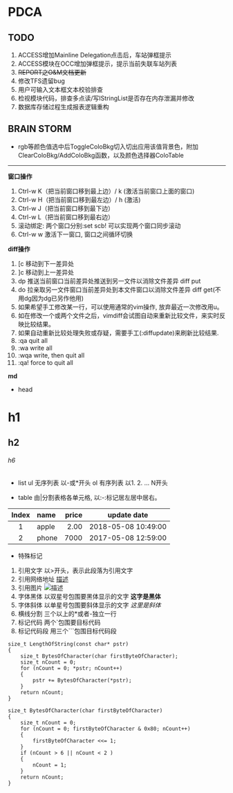 # PDCA 
## TODO
1. ACCESS增加Mainline Delegation点击后，车站弹框提示
2. ACCESS模块在OCC增加弹框提示，提示当前失联车站列表
3. ~~REPORT之O&M文档更新~~
4. 修改TFS遗留bug
5. 用户可输入文本框文本校验排查
6. 检视模块代码，排查多点读/写IStringList是否存在内存泄漏并修改
7. 数据库存储过程生成报表逻辑重构


## BRAIN STORM
- rgb等颜色值选中后ToggleColoBkg切入切出应用该值背景色，附加ClearColoBkg/AddColoBkg函数，以及颜色选择器ColoTable


***
**窗口操作**
1.	Ctrl-w K（把当前窗口移到最上边）/ k (激活当前窗口上面的窗口)
2.	Ctrl-w H（把当前窗口移到最左边）/ h (激活)
3.	Ctrl-w J（把当前窗口移到最下边）
4.	Ctrl-w L（把当前窗口移到最右边）
5.  滚动绑定: 两个窗口分别:set scb! 可以实现两个窗口同步滚动
6. Ctrl-w w  激活下一窗口, 窗口之间循环切换


**diff操作**
1. [c 移动到下一差异处
2. ]c 移动到上一差异处
3. dp 推送当前窗口当前差异处推送到另一文件以消除文件差异 diff put
4. do 拉亲取另一文件窗口当前差异处到本文件窗口以消除文件差异 diff get(不用dg因为dg已另作他用)
5. 如果希望手工修改某一行，可以使用通常的vim操作, 放弃最近一次修改用u。
6. 如在修改一个或两个文件之后，vimdiff会试图自动来重新比较文件，来实时反映比较结果。
7. 如果自动重新比较处理失败或存疑，需要手工(:diffupdate)来刷新比较结果.
8. :qa quit all
9. :wa write all
10. :wqa write, then quit all
11. :qa! force to quit all

**md**
- head
# h1
## h2
###### h6


- list
ul 无序列表 以-或*开头
ol 有序列表 以1. 2. ... N开头


- table
由|分割表格各单元格, 以:-:标记居左居中居右。

|Index|name|price|update date|
|:-:|:-|-:|:-:|
|1|apple|2.00|2018-05-08 10:49:00|
|2|phone|7000|2017-05-08 12:59:00|


- 特殊标记
1. 引用文字 以>开头，表示此段落为引用文字
2. 引用网络地址 [描述](网络url)
3. 引用图片 ![描述](图片url)
4. 字体黑体 以双星号包围要黑体显示的文字  **这字是黑体**
5. 字体斜体 以单星号包围要斜体显示的文字  *这里是斜体*
6. 横线分割 三个以上的*或者-独立一行
7. 标记代码 两个`包围要目标代码
8. 标记代码段 用三个```包围目标代码段

```
size_t LengthOfString(const char* pstr)
{
    size_t BytesOfCharacter(char firstByteOfCharacter);
    size_t nCount = 0;
    for (nCount = 0; *pstr; nCount++)
    {
        pstr += BytesOfCharacter(*pstr);
    }
    return nCount;
}

size_t BytesOfCharacter(char firstByteOfCharacter)
{
    size_t nCount = 0;
    for (nCount = 0; firstByteOfCharacter & 0x80; nCount++)
    {
        firstByteOfCharacter <<= 1; 
    }
    if (nCount > 6 || nCount < 2 )
    {
        nCount = 1;
    }
    return nCount;
}
```
